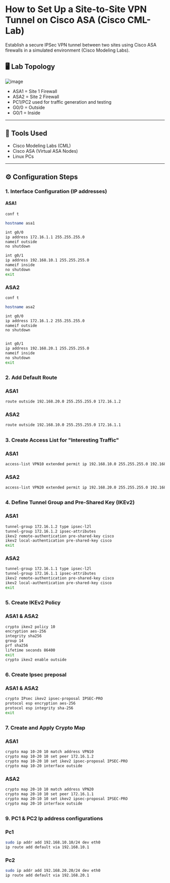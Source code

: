 #  How to Set Up a Site-to-Site VPN Tunnel on Cisco ASA (Cisco CML-Lab)
Establish a secure IPSec VPN tunnel between two sites using Cisco ASA firewalls in a simulated environment (Cisco Modeling Labs).

## 🖥️ Lab Topology
  ![image](https://github.com/user-attachments/assets/4dbc2b67-1e26-4bb1-ac45-d40dd9dab599)

- ASA1 = Site 1 Firewall  
- ASA2 = Site 2 Firewall  
- PC1/PC2 used for traffic generation and testing  
- G0/0 = Outside  
- G0/1 = Inside
---
## 🧰 Tools Used
- Cisco Modeling Labs (CML)
- Cisco ASA (Virtual ASA Nodes)
- Linux PCs
---
## ⚙️ Configuration Steps

### 1. Interface Configuration (IP addresses)

#### ASA1
```bash
conf t

hostname asa1

int g0/0 
ip address 172.16.1.1 255.255.255.0
nameif outside
no shutdown

int g0/1
ip address 192.168.10.1 255.255.255.0
nameif inside 
no shutdown
exit
```
### ASA2
```bash
conf t

hostname asa2

int g0/0
ip address 172.16.1.2 255.255.255.0
nameif outside 
no shutdown 


int g0/1
ip address 192.168.20.1 255.255.255.0 
nameif inside 
no shutdown
exit
```
##
### 2. Add Default Route 

### ASA1
```bash
route outside 192.168.20.0 255.255.255.0 172.16.1.2
```
### ASA2
```bash
route outside 192.168.10.0 255.255.255.0 172.16.1.1
```

##
### 3. Create Access List for "Interesting Traffic"
### ASA1
```bash
access-list VPN10 extended permit ip 192.168.10.0 255.255.255.0 192.168.20.0 255.255.255.0
```
### ASA2
```bash
access-list VPN20 extended permit ip 192.168.20.0 255.255.255.0 192.168.10.0 255.255.255.0
```
##
### 4. Define Tunnel Group and Pre-Shared Key (IKEv2)
### ASA1
```bash
tunnel-group 172.16.1.2 type ipsec-l2l
tunnel-group 172.16.1.2 ipsec-attributes
ikev2 remote-authentication pre-shared-key cisco
ikev2 local-authentication pre-shared-key cisco
exit
```
### ASA2
```bash
tunnel-group 172.16.1.1 type ipsec-l2l
tunnel-group 172.16.1.1 ipsec-attributes
ikev2 remote-authentication pre-shared-key cisco
ikev2 local-authentication pre-shared-key cisco
exit
```
##
### 5. Create IKEv2 Policy 
### ASA1 & ASA2
```bash
crypto ikev2 policy 10 
encryption aes-256
integrity sha256
group 14
prf sha256
lifetime seconds 86400
exit
crypto ikev2 enable outside
```
##
### 6. Create Ipsec preposal 
### ASA1 & ASA2
```bash
crypto IPsec ikev2 ipsec-proposal IPSEC-PRO
protocol esp encryption aes-256
protocol esp integrity sha-256
exit
```
##
### 7. Create and Apply Crypto Map
### ASA1
```bash
crypto map 10-20 10 match address VPN10
crypto map 10-20 10 set peer 172.16.1.2
crypto map 10-20 10 set ikev2 ipsec-proposal IPSEC-PRO
crypto map 10-20 interface outside 
```
### ASA2
```bash
crypto map 20-10 10 match address VPN20
crypto map 20-10 10 set peer 172.16.1.1
crypto map 20-10 10 set ikev2 ipsec-proposal IPSEC-PRO
crypto map 20-10 interface outside
```
##
### 9. PC1 & PC2 Ip address configurations 
### Pc1 
```bash
sudo ip addr add 192.168.10.10/24 dev eth0
ip route add default via 192.168.10.1
```
### Pc2
```bash
sudo ip addr add 192.168.20.20/24 dev eth0
ip route add default via 192.168.20.1
```






